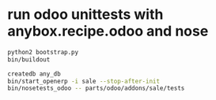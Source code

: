 # run odoo unittests with anybox.recipe.odoo and nose

```bash
python2 bootstrap.py
bin/buildout

createdb any_db
bin/start_openerp -i sale --stop-after-init
bin/nosetests_odoo -- parts/odoo/addons/sale/tests
```
